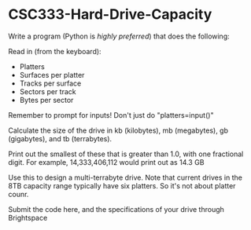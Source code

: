 # CSC333-Hard-Drive-Capacity

Write a program (Python is *highly preferred*) that does the following:

Read in (from the keyboard):
- Platters
- Surfaces per platter
- Tracks per surface
- Sectors per track
- Bytes per sector

Remember to prompt for inputs! Don't just do "platters=input()"

Calculate the size of the drive in kb (kilobytes), mb (megabytes), gb (gigabytes), and tb (terrabytes).

Print out the smallest of these that is greater than 1.0, with one fractional digit. For example, 14,333,406,112 would print out as 14.3 GB

Use this to design a multi-terrabyte drive. Note that current drives in the 8TB capacity range typically have six platters. So it's not about platter counr.

Submit the code here, and the specifications of your drive through Brightspace

